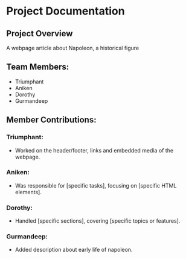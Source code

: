# Project Documentation

## Project Overview

A webpage article about Napoleon, a historical figure

## Team Members:

-   Triumphant
-   Aniken
-   Dorothy
-   Gurmandeep

## Member Contributions:

### Triumphant:

-   Worked on the header/footer, links and embedded media of the webpage.

### Aniken:

-   Was responsible for [specific tasks], focusing on [specific HTML elements].

### Dorothy:

-   Handled [specific sections], covering [specific topics or features].

### Gurmandeep:

-   Added description about early life of napoleon.